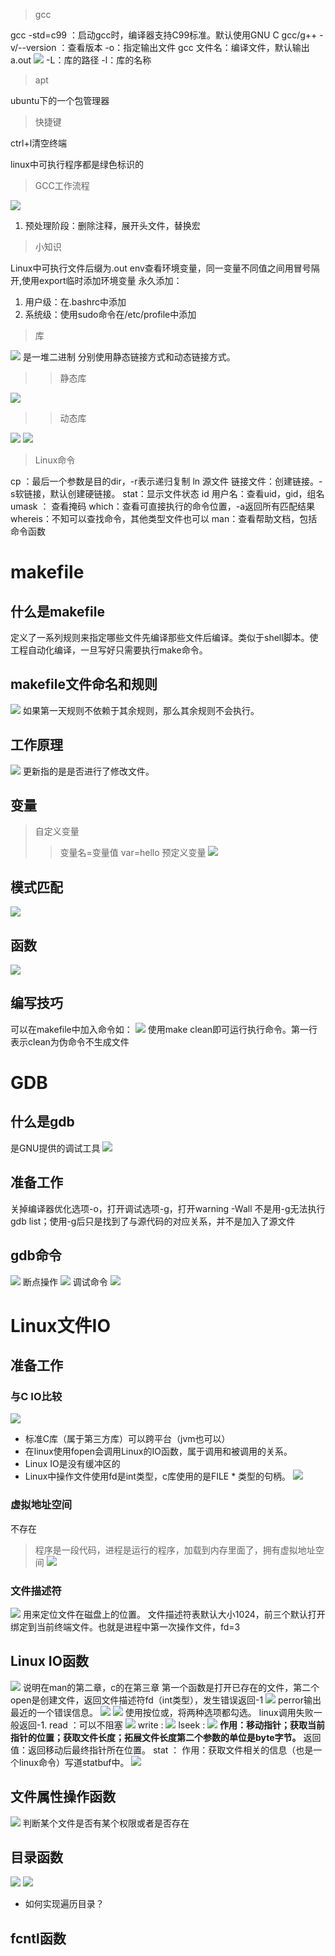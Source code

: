 > gcc

gcc -std=c99 ：启动gcc时，编译器支持C99标准。默认使用GNU C 
gcc/g++ -v/--version ：查看版本
-o：指定输出文件
gcc 文件名：编译文件，默认输出a.out
![](Pasted%20image%2020230222213139.png)
-L：库的路径 
-l：库的名称


> apt

ubuntu下的一个包管理器

> 快捷键

ctrl+l清空终端

linux中可执行程序都是绿色标识的
> GCC工作流程


![](Pasted%20image%2020230222212934.png)
1. 预处理阶段：删除注释，展开头文件，替换宏

> 小知识

Linux中可执行文件后缀为.out
env查看环境变量，同一变量不同值之间用冒号隔开,使用export临时添加环境变量
永久添加：
1. 用户级：在.bashrc中添加
2. 系统级：使用sudo命令在/etc/profile中添加

> 库

![](Pasted%20image%2020230222220544.png)
是一堆二进制
分别使用静态链接方式和动态链接方式。
>> 静态库

![](Pasted%20image%2020230222220856.png)
>> 动态库

![](Pasted%20image%2020230222223053.png)
![](Pasted%20image%2020230223115749.png)



> Linux命令

cp ：最后一个参数是目的dir，-r表示递归复制
ln  源文件 链接文件：创建链接。-s软链接，默认创建硬链接。
stat：显示文件状态
id 用户名：查看uid，gid，组名
umask ： 查看掩码
which：查看可直接执行的命令位置，-a返回所有匹配结果
whereis：不知可以查找命令，其他类型文件也可以
man：查看帮助文档，包括命令函数

# makefile
## 什么是makefile

定义了一系列规则来指定哪些文件先编译那些文件后编译。类似于shell脚本。使工程自动化编译，一旦写好只需要执行make命令。
## makefile文件命名和规则
![](Pasted%20image%2020230223122219.png)
如果第一天规则不依赖于其余规则，那么其余规则不会执行。
## 工作原理
![](Pasted%20image%2020230223122655.png)
更新指的是是否进行了修改文件。
## 变量
>自定义变量
>>变量名=变量值 var=hello
>预定义变量
>>![](Pasted%20image%2020230223125413.png)
## 模式匹配
![](Pasted%20image%2020230223130838.png)
## 函数
![](Pasted%20image%2020230223131040.png)
## 编写技巧
可以在makefile中加入命令如：
![](Pasted%20image%2020230223132138.png)
使用make clean即可运行执行命令。第一行表示clean为伪命令不生成文件
# GDB
## 什么是gdb
是GNU提供的调试工具
![](Pasted%20image%2020230223132352.png)
## 准备工作
关掉编译器优化选项-o，打开调试选项-g，打开warning -Wall
不是用-g无法执行gdb list；使用-g后只是找到了与源代码的对应关系，并不是加入了源文件
## gdb命令
![](Pasted%20image%2020230223132630.png)
断点操作
 ![](Pasted%20image%2020230223141902.png)
 调试命令
 ![](Pasted%20image%2020230223142946.png)

# Linux文件IO
## 准备工作
### 与C IO比较
![](Pasted%20image%2020230224134629.png)
- 标准C库（属于第三方库）可以跨平台（jvm也可以）
- 在linux使用fopen会调用Linux的IO函数，属于调用和被调用的关系。
- Linux IO是没有缓冲区的
- Linux中操作文件使用fd是int类型，c库使用的是FILE * 类型的句柄。
![](Pasted%20image%2020230224140001.png)
### 虚拟地址空间
不存在
 > 程序是一段代码，进程是运行的程序，加载到内存里面了，拥有虚拟地址空间
 ![](Pasted%20image%2020230224141847.png)

### 文件描述符
![](Pasted%20image%2020230224142339.png)
用来定位文件在磁盘上的位置。
文件描述符表默认大小1024，前三个默认打开绑定到当前终端文件。也就是进程中第一次操作文件，fd=3
## Linux IO函数
![](Pasted%20image%2020230224143018.png)
说明在man的第二章，c的在第三章
第一个函数是打开已存在的文件，第二个open是创建文件，返回文件描述符fd（int类型），发生错误返回-1
![](Pasted%20image%2020230224143720.png)
 perror输出最近的一个错误信息。
![](Pasted%20image%2020230224145321.png)
![](Pasted%20image%2020230224145941.png)
使用按位或，将两种选项都勾选。
linux调用失败一般返回-1.
read ：可以不阻塞
	![](Pasted%20image%2020230224152304.png)
write :
	![](Pasted%20image%2020230224152325.png)
lseek :
	![](Pasted%20image%2020230224154038.png)
	**作用：移动指针；获取当前指针的位置；获取文件长度；拓展文件长度第二个参数的单位是byte字节。**
	返回值：返回移动后最终指针所在位置。
 stat ：
	 作用：获取文件相关的信息（也是一个linux命令）写道statbuf中。
	 ![](Pasted%20image%2020230224155048.png)
## 文件属性操作函数
![](Pasted%20image%2020230224162348.png)
判断某个文件是否有某个权限或者是否存在
## 目录函数
![](Pasted%20image%2020230224163420.png)
![](Pasted%20image%2020230224163946.png)
- 如何实现遍历目录？
## fcntl函数

